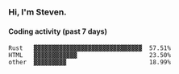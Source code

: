 ### Hi, I'm Steven.

#### Coding activity (past 7 days)
```
Rust   ▓▓▓▓▓▓▓▓▓▓▓▓▓▓▓▓▓▓▓▓▓▓▓▓▓▓▓▓▓▓  57.51%
HTML   ▓▓▓▓▓▓▓▓▓▓▓▓                    23.50%
other  ▓▓▓▓▓▓▓▓▓                       18.99%
```
